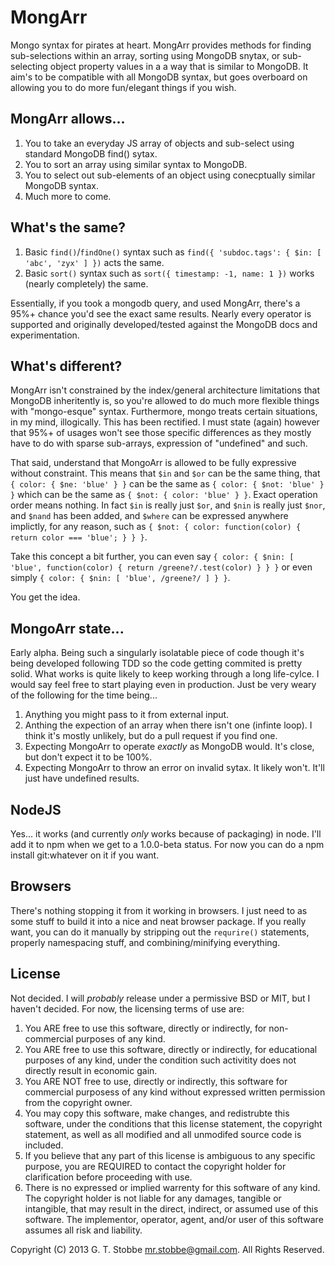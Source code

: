 MongArr
=======
Mongo syntax for pirates at heart. MongArr provides methods for finding sub-selections within an array, sorting using MongoDB snytax, or sub-selecting object property values in a a way that is similar to MongoDB. It aim's to be compatible with all MongoDB syntax, but goes overboard on allowing you to do more fun/elegant things if you wish.

MongArr allows...
-----------------
1. You to take an everyday JS array of objects and sub-select using standard MongoDB find() sytax.
2. You to sort an array using similar syntax to MongoDB.
2. You to select out sub-elements of an object using conecptually similar MongoDB syntax.
3. Much more to come.

What's the same?
----------------
1. Basic `find()`/`findOne()` syntax such as `find({ 'subdoc.tags': { $in: [ 'abc', 'zyx' ] })` acts the same.
2. Basic `sort()` syntax such as `sort({ timestamp: -1, name: 1 })` works (nearly completely) the same.

Essentially, if you took a mongodb query, and used MongArr, there's a 95%+ chance you'd see the exact same results. Nearly every operator is supported and originally developed/tested against the MongoDB docs and experimentation.

What's different?
-----------------
MongArr isn't constrained by the index/general architecture limitations that MongoDB inheritently is, so you're allowed to do much more flexible things with "mongo-esque" syntax. Furthermore, mongo treats certain situations, in my mind, illogically. This has been rectified. I must state (again) however that 95%+ of usages won't see those specific differences as they mostly have to do with sparse sub-arrays, expression of "undefined" and such.

That said, understand that MongoArr is allowed to be fully expressive without constraint. This means that `$in` and `$or` can be the same thing, that `{ color: { $ne: 'blue' } }` can be the same as `{ color: { $not: 'blue' } }` which can be the same as `{ $not: { color: 'blue' } }`. Exact operation order means nothing. In fact `$in` is really just `$or`, and `$nin` is really just `$nor`, and `$nand` has been added, and `$where` can be expressed anywhere implictly, for any reason, such as `{ $not: { color: function(color) { return color === 'blue'; } } }`.

Take this concept a bit further, you can even say `{ color: { $nin: [ 'blue', function(color) { return /greene?/.test(color) } } }` or even simply `{ color: { $nin: [ 'blue', /greene?/ ] } }`.

You get the idea. 

MongoArr state...
-----------------
Early alpha. Being such a singularly isolatable piece of code though it's being developed following TDD so the code getting commited is pretty solid. What works is quite likely to keep working through a long life-cylce. I would say feel free to start playing even in production. Just be very weary of the following for the time being...

1. Anything you might pass to it from external input.
2. Anthing the expection of an array when there isn't one (infinte loop). I think it's mostly unlikely, but do a pull request if you find one.
3. Expecting MongoArr to operate *exactly* as MongoDB would. It's close, but don't expect it to be 100%.
4. Expecting MongoArr to throw an error on invalid sytax. It likely won't. It'll just have undefined results.

NodeJS
------
Yes... it works (and currently *only* works because of packaging) in node. I'll add it to npm when we get to a 1.0.0-beta status. For now you can do a npm install git:whatever on it if you want.

Browsers
--------
There's nothing stopping it from it working in browsers. I just need to as some stuff to build it into a nice and neat browser package. If you really want, you can do it manually by stripping out the `requrire()` statements, properly namespacing stuff, and combining/minifying everything.


License
-------
Not decided. I will *probably* release under a permissive BSD or MIT, but I haven't decided. For now, the licensing terms of use are:

1. You ARE free to use this software, directly or indirectly, for non-commercial purposes of any kind.
2. You ARE free to use this software, directly or indirectly, for educational purposes of any kind, under the condition such activitity does not directly result in economic gain.
3. You ARE NOT free to use, directly or indirectly, this software for commercial purposess of any kind without expressed written permission from the copyright owner.
4. You may copy this software, make changes, and redistrubte this software, under the conditions that this license statement, the copyright statement, as well as all modified and all unmodifed source code is included.
5. If you believe that any part of this license is ambiguous to any specific purpose, you are REQUIRED to contact the copyright holder for clarification before proceeding with use.
6. There is no expressed or implied warrenty for this software of any kind. The copyright holder is not liable for any damages, tangible or intangible, that may result in the direct, indirect, or assumed use of this software. The implementor, operator, agent, and/or user of this software assumes all risk and liability.

Copyright (C) 2013 G. T. Stobbe <mr.stobbe@gmail.com>. All Rights Reserved.
